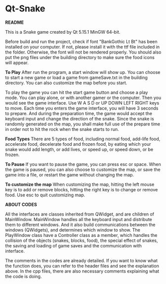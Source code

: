 # Qt-Snake

**README**

This is a Snake game created by Qt 5.15.1 MinGW 64-bit.

Before build and run the project, check if font "BankGothic Lt Bt" has been installed on your computer. If not, please install it with the ttf file included in the folder.  Otherwise, the font will not be rendered properly. You should also put the png files under the building directory to make sure the food icons will appear.

**To Play**
After run the program, a start window will show up. You can choose to start a new game or load a game from gameSave.txt in the building directory. You can also customize the map before you start.

To play the game you can hit the start game button and choose a play mode. You can play alone, or with another gamer or the computer. Then you would see the game interface. Use W A S D or UP DOWN LEFT RIGHT keys to move. Each time you enters the game interface, you will have 3 seconds to prepare. And during the preparation time, the game would accept the keyboard input and change the direction of the snake. Since the snake is randomly generated on the map, you shall make full use of the prepare time in order not to hit the rock when the snake starts to run.

**Food Types**
There are 5 types of food, including normal food, add-life food, accelerate food, decelerate food and frozen food, by eating which your snake would add length, or add lives, or speed up, or speed down, or be frozen.

**To Pause**
If you want to pause the game, you can press esc or space. When the game is paused, you can also choose to customize the map, or save the game into a file, or restart the game without changing the map. 

**To customize the map**
When customizing the map, hitting the left mouse key is to add or remove blocks, hitting the right key is to change or remove food. Use esc to quit customizing map.


**ABOUT CODES**

All the interfaces are classes inherited from QWidget, and are children of MainWindow. MainWindow handles all the keyboard input and distribute them to different windows. And it also build communications between the windows (QWidgets), and determines which window to show. The PlayWindow class have a Controller class as a member, which handles the collision of the objects (snakes, blocks, food), the special effect of snakes, the saving and loading of game saves and the communication with interface.

The comments in the codes are already detailed. If you want to know what the function does, you can refer to the header files and see the explanation above. In the cpp files, there are also necessary comments explaining what the code is doing.
